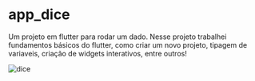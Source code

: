 # app_dice

Um projeto em flutter para rodar um dado.
Nesse projeto trabalhei fundamentos básicos do flutter, como criar um novo projeto, tipagem de variaveis, criação de widgets interativos, entre outros!

![dice](https://github.com/Melatoo/app_dice/assets/103614164/39d53edb-26d4-46e7-9221-cbc09b8c2236)
